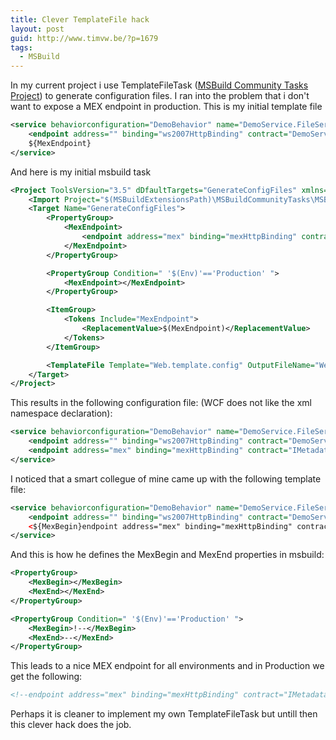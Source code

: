 ```yaml
---
title: Clever TemplateFile hack
layout: post
guid: http://www.timvw.be/?p=1679
tags:
  - MSBuild
---
```

In my current project i use TemplateFileTask ([MSBuild Community Tasks Project](http://msbuildtasks.tigris.org/)) to generate configuration files. I ran into the problem that i don't want to expose a MEX endpoint in production. This is my initial template file

```xml
<service behaviorconfiguration="DemoBehavior" name="DemoService.FileService">
	<endpoint address="" binding="ws2007HttpBinding" contract="DemoService.IFileService" />
	${MexEndpoint}
</service>
```

And here is my initial msbuild task

```xml
<Project ToolsVersion="3.5" dDfaultTargets="GenerateConfigFiles" xmlns="http://schemas.microsoft.com/developer/msbuild/2003">
	<Import Project="$(MSBuildExtensionsPath)\MSBuildCommunityTasks\MSBuild.Community.Tasks.Targets"/>
	<Target Name="GenerateConfigFiles">
		<PropertyGroup>
			<MexEndpoint>
				<endpoint address="mex" binding="mexHttpBinding" contract="IMetadataExchange" />
			</MexEndpoint>
		</PropertyGroup>

		<PropertyGroup Condition=" '$(Env)'=='Production' ">
			<MexEndpoint></MexEndpoint>
		</PropertyGroup>

		<ItemGroup>
			<Tokens Include="MexEndpoint">
				<ReplacementValue>$(MexEndpoint)</ReplacementValue>
			</Tokens>
		</ItemGroup>

		<TemplateFile Template="Web.template.config" OutputFileName="Web.config" Tokens="@(Tokens)" />
	</Target>
</Project>
```

This results in the following configuration file: (WCF does not like the xml namespace declaration):

```xml
<service behaviorconfiguration="DemoBehavior" name="DemoService.FileService">
	<endpoint address="" binding="ws2007HttpBinding" contract="DemoService.IFileService" />
	<endpoint address="mex" binding="mexHttpBinding" contract="IMetadataExchange" xmlns="http://schemas.microsoft.com/developer/msbuild/2003" />
</service>
```

I noticed that a smart collegue of mine came up with the following template file:

```xml
<service behaviorconfiguration="DemoBehavior" name="DemoService.FileService">
	<endpoint address="" binding="ws2007HttpBinding" contract="DemoService.IFileService" />
	<${MexBegin}endpoint address="mex" binding="mexHttpBinding" contract="IMetadataExchange" /${MexEnd}>
</service>
```

And this is how he defines the MexBegin and MexEnd properties in msbuild:

```xml
<PropertyGroup>
	<MexBegin></MexBegin>
	<MexEnd></MexEnd>
</PropertyGroup>

<PropertyGroup Condition=" '$(Env)'=='Production' ">
	<MexBegin>!--</MexBegin>
	<MexEnd>--</MexEnd>
</PropertyGroup>
```

This leads to a nice MEX endpoint for all environments and in Production we get the following:

```xml
<!--endpoint address="mex" binding="mexHttpBinding" contract="IMetadataExchange" /-->
```

Perhaps it is cleaner to implement my own TemplateFileTask but untill then this clever hack does the job.
